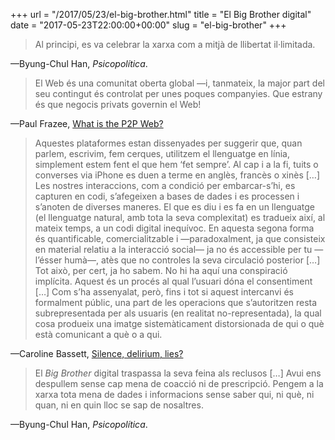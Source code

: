 +++
url = "/2017/05/23/el-big-brother.html"
title = "El Big Brother digital"
date = "2017-05-23T22:00:00+00:00"
slug = "el-big-brother"
+++

> Al principi, es va celebrar la xarxa com a mitjà de llibertat il·limitada.

—Byung-Chul Han, *Psicopolítica*.

> El Web és una comunitat oberta global —i, tanmateix, la major part del seu contingut és controlat per unes poques companyies. Que estrany és que negocis privats governin el Web!

—Paul Frazee, [What is the P2P Web?](https://pfrazee.github.io/blog/what-is-the-p2p-web)

> Aquestes plataformes estan dissenyades per suggerir que, quan parlem, escrivim, fem cerques, utilitzem el llenguatge en línia, simplement estem fent el que hem ‘fet sempre’. Al cap i a la fi, tuits o converses via iPhone es duen a terme en anglès, francès o xinès […] Les nostres interaccions, com a condició per embarcar-s’hi, es capturen en codi, s’afegeixen a bases de dades i es processen i s’anoten de diverses maneres. El que es diu i es fa en un llenguatge (el llenguatge natural, amb tota la seva complexitat) es tradueix així, al mateix temps, a un codi digital inequívoc. En aquesta segona forma és quantificable, comercialitzable i —paradoxalment, ja que consisteix en material relatiu a la interacció social— ja no és accessible per tu —l’ésser humà—, atès que no controles la seva circulació posterior […] Tot això, per cert, ja ho sabem. No hi ha aquí una conspiració implícita. Aquest és un procés al qual l’usuari dóna el consentiment […] Com s’ha assenyalat, però, fins i tot si aquest intercanvi és formalment públic, una part de les operacions que s’autoritzen resta subrepresentada per als usuaris (en realitat no-representada), la qual cosa produeix una imatge sistemàticament distorsionada de qui o què està comunicant a què o a qui.

—Caroline Bassett, [Silence, delirium, lies?](http://www.firstmonday.org/ojs/index.php/fm/article/view/4617/3420)

> El *Big Brother* digital traspassa la seva feina als reclusos […] Avui ens despullem sense cap mena de coacció ni de prescripció. Pengem a la xarxa tota mena de dades i informacions sense saber qui, ni què, ni quan, ni en quin lloc se sap de nosaltres.

—Byung-Chul Han, *Psicopolítica*.